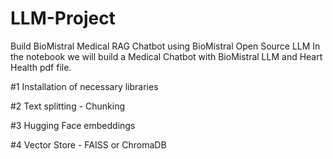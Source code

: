 # LLM-Project
Build BioMistral Medical RAG Chatbot using BioMistral Open Source LLM In the notebook we will build a Medical Chatbot with BioMistral LLM and Heart Health pdf file.

#1 Installation of necessary libraries

#2 Text splitting - Chunking

#3 Hugging Face embeddings

#4 Vector Store - FAISS or ChromaDB
